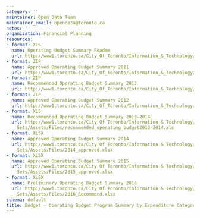 ```yaml
---
category: ''
maintainer: Open Data Team
maintainer_email: opendata@toronto.ca
notes: ''
organization: Financial Planning
resources:
- format: XLS
  name: Operating Budget Summary Readme
  url: http://www1.toronto.ca/City_Of_Toronto/Information_&_Technology/Open_Data/Data_Sets/Assets/Files/OperatingBudgetSummaryReadme.xls
- format: ZIP
  name: Approved Operating Budget Summary 2011
  url: http://www1.toronto.ca/City_Of_Toronto/Information_&_Technology/Open_Data/Data_Sets/Assets/Files/ApprovedOperatingBudget2011.zip
- format: ZIP
  name: Recommended Operating Budget Summary 2012
  url: http://www1.toronto.ca/City_Of_Toronto/Information_&_Technology/Open_Data/Data_Sets/Assets/Files/RecommendedOperatingBudget2012.zip
- format: ZIP
  name: Approved Operating Budget Summary 2012
  url: http://www1.toronto.ca/City_Of_Toronto/Information_&_Technology/Open_Data/Data_Sets/Assets/Files/ApprovedOperatingBudget2012.zip
- format: XLS
  name: Recommended Operating Budget Summary 2013-2014
  url: http://www1.toronto.ca/City Of Toronto/Information & Technology/Open Data/Data
    Sets/Assets/Files/recommended_operating_budget2013-2014.xls
- format: XLSX
  name: Approved Operating Budget Summary 2014
  url: http://www1.toronto.ca/City Of Toronto/Information & Technology/Open Data/Data
    Sets/Assets/Files/2014_approved.xlsx
- format: XLSX
  name: Approved Operating Budget Summary 2015
  url: http://www1.toronto.ca/City Of Toronto/Information & Technology/Open Data/Data
    Sets/Assets/Files/2015_approved.xlsx
- format: XLSX
  name: Preliminary Operating Budget Summary 2016
  url: http://www1.toronto.ca/City Of Toronto/Information & Technology/Open Data/Data
    Sets/Assets/Files/2016_Recommend.xlsx
schema: default
title: Budget - Operating Budget Program Summary by Expenditure Category
---
```

